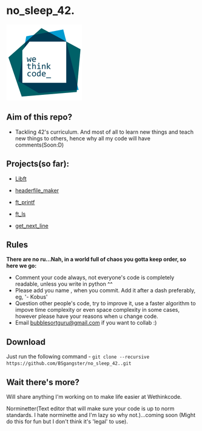 # no_sleep_42.
![Wethinkcode Logo](Files/WTC_logo.gif)

## Aim of this repo?

* Tackling 42's curriculum. And most of all to learn new things and teach new things to others, hence why all my code will have comments(Soon:D)

## Projects(so far):

* [Libft](libft2/)

* [headerfile_maker](headerfile_maker/)

* [ft_printf](ft_printf/)

* [ft_ls](ft_ls/)

* [get_next_line](get_next_line/)

## Rules

<b>There are no ru...Nah, in a world full of chaos you gotta keep order, so here we go:</b>    
* Comment your code always, not everyone's code is completely readable, unless you write in python ^^
* Please add you name , when you commit. Add it after a dash preferably, eg, '- Kobus'
* Question other people's code, try to improve it, use a faster algorithm to impove time complexity or even space      complexity in some cases, however please have your reasons when u change code.
* Email bubblesortguru@gmail.com if you want to collab :)

## Download

Just run the following command - `git clone --recursive https://github.com/BSgangster/no_sleep_42..git`

## Wait there's more?

Will share anything I'm working on to make life easier at Wethinkcode.

Norminetter(Text editor that will make sure your code is up to norm standards. I hate norminette and I'm lazy so why not.)...coming soon
(Might do this for fun but I don't think it's 'legal' to use).
